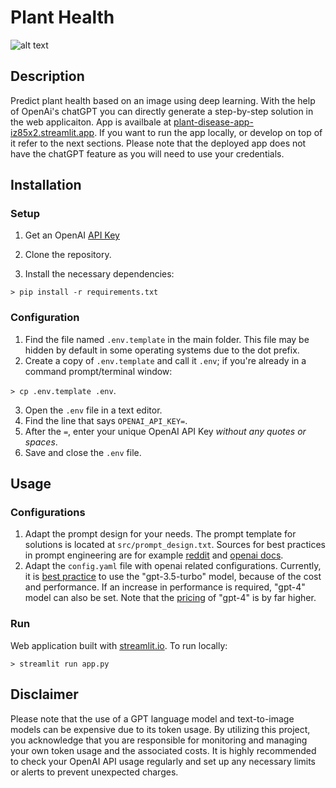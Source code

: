 Plant Health
=================

![alt text](imgs/streamlit.gif "gif")

Description
-----------------
Predict plant health based on an image using deep learning. With the help of OpenAi's chatGPT you can directly generate a step-by-step solution in the web applicaiton. App is availbale at [plant-disease-app-iz85x2.streamlit.app](https://plant-disease-app-iz85x2.streamlit.app). If you want to run the app locally, or develop on top of it refer to the next sections. Please note that the deployed app does not have the chatGPT feature as you will need to use your credentials.


Installation
---------------

### Setup
1. Get an OpenAI [API Key](https://platform.openai.com/account/api-keys)

2. Clone the repository.

3. Install the necessary dependencies:

`> pip install -r requirements.txt`


### Configuration

1. Find the file named `.env.template` in the main folder. This file may
    be hidden by default in some operating systems due to the dot prefix.
2. Create a copy of `.env.template` and call it `.env`;
    if you're already in a command prompt/terminal window: 
    
`> cp .env.template .env`.

3. Open the `.env` file in a text editor.
4. Find the line that says `OPENAI_API_KEY=`.
5. After the `=`, enter your unique OpenAI API Key *without any quotes or spaces*.
6. Save and close the `.env` file.


Usage
-----------------

### Configurations

1. Adapt the prompt design for your needs. The prompt template for solutions is located at `src/prompt_design.txt`. 
Sources for best practices in prompt engineering are for example [reddit](https://www.reddit.com/r/PromptEngineering/) 
and [openai docs](https://help.openai.com/en/articles/6654000-best-practices-for-prompt-engineering-with-openai-api).
2. Adapt the `config.yaml` file with openai related configurations. Currently, it is [best 
practice](https://platform.openai.com/docs/guides/gpt) to use the "gpt-3.5-turbo" model, because of the cost and 
performance. If an increase in performance is required, "gpt-4" model can also be set. Note that
the [pricing](https://openai.com/pricing) of "gpt-4" is by far higher.

### Run
Web application built with [streamlit.io](https://streamlit.io/). To run locally:

`> streamlit run app.py`

Disclaimer
---------------
Please note that the use of a GPT language model and text-to-image models can be expensive due to its token usage. By utilizing this project, 
you acknowledge that you are responsible for monitoring and managing your own token usage and the associated costs. It 
is highly recommended to check your OpenAI API usage regularly and set up any necessary limits or alerts to prevent unexpected charges.
